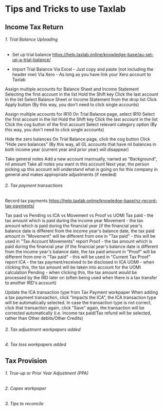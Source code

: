 # **Tips and Tricks to use Taxlab**
## Income Tax Return
###### 1. Trial Balance Uploading

- Set up trial balance
https://help.taxlab.online/knowledge-base/au-set-up-a-trial-balance/

- Import Trial Balance
Via Excel - Just copy and paste (not including the header row)
Via Xero - As long as you have link your Xero account to Taxlab

Assign multiple accounts for Balance Sheet and Income Statement
Selecting the first account in the list
Hold the Shift key
Click the last account in the list
Select Balance Sheet or Income Statement from the drop list
Click Apply button
(By this way, you don't need to click single accounts)

Assign multiple accounts for IR10
On Trial Balance page, select IR10
Select the first account in the list
Hold the Shift key
Click the last account in the list
Click the cog button of the first account
Select relevant category option
(By this way, you don't need to click single accounts)

Hide the zero balances
On Trial Balance page, click the cog button
Click "Hide zero balances"
(By this way, all GL accounts that have nil balances in both income year (current year and prior year) will disappear)

Take general notes
Add a new account mannually, named as "Background", nil amount
Take all notes you want in this account
Next year, the person picking up this account will understand what is going on for this company in general and makes appropriate adjustments (if needed)

###### 2. Tax payment transactions

Record tax payments
https://help.taxlab.online/knowledge-base/nz-record-tax-payments/

Tax paid vs Pending vs ICA vs Movement vs Proof vs UOMI
Tax paid - the tax amount which is paid during the income year
Movement - the tax amount which is paid during the financial year (if the financial year's balance date is different from the income year's balance date, the tax paid amount in "Movement" will be different from one in "Tax paid" - this will be used in "Tax Account Movements" report
Proof - the tax amount which is paid during the financial year (if the financial year's balance date is different from the income year's balance date, the tax paid amount in "Proof" will be different from one in "Tax paid" - this will be used in "Current Tax Proof" report
ICA - the tax payment/received to be disclosed in ICA 
UOMI - when clicking this, the tax amount will be taken into account for the UOMI calculation
Pending - when clicking this, the tax amount would be processed by the IRD later on (often being used when there is a tax transfer to another IRD's account)

Update the ICA transaction type from Tax Payment workpaper
When adding a tax payment transaction, click "Impacts the ICA", the ICA transaction type will be automatically selected.
In case the transaction type is not correct, click that transaction again, click "Save" again, the transaction will be corrected automatically (i.e. Income tax paid/Tax refund will be selected, rather than Other debits/Other Credits)

###### 3. Tax adjustment workpapers added
###### 4. Tax loss workpapers added

## Tax Provision
###### 1. True-up or Prior Year Adjustment (PPA)
###### 2. Capex workpaper
###### 3. Tips to reconcile



